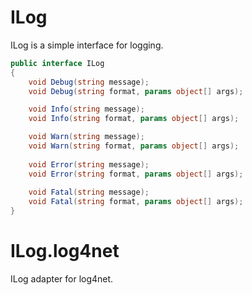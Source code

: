 # ILog
ILog is a simple interface for logging.
```C#
public interface ILog
{
	void Debug(string message);
	void Debug(string format, params object[] args);

	void Info(string message);
	void Info(string format, params object[] args);

	void Warn(string message);
	void Warn(string format, params object[] args);
	
	void Error(string message);
	void Error(string format, params object[] args);
	
	void Fatal(string message);
	void Fatal(string format, params object[] args);
}
```

# ILog.log4net
ILog adapter for log4net.
